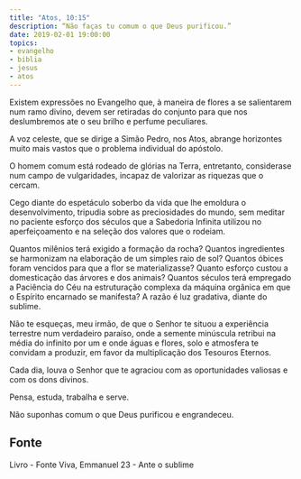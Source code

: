 ```yaml
---
title: "Atos, 10:15"
description: “Não faças tu comum o que Deus purificou.”
date: 2019-02-01 19:00:00
topics: 
- evangelho
- biblia
- jesus
- atos
---
```


Existem expressões no Evangelho que, à maneira de flores a se salientarem
num ramo divino, devem ser retiradas do conjunto para que nos deslumbremos ate o
seu brilho e perfume peculiares.

A voz celeste, que se dirige a Simão Pedro, nos Atos, abrange horizontes
muito mais vastos que o problema individual do apóstolo.

O homem comum está rodeado de glórias na Terra, entretanto, considera­se
num campo de vulgaridades, incapaz de valorizar as riquezas que o cercam.

Cego diante do espetáculo soberbo da vida que lhe emoldura o
desenvolvimento, tripudia sobre as preciosidades do mundo, sem meditar no
paciente esforço dos séculos que a Sabedoria Infinita utilizou no aperfeiçoamento e
na seleção dos valores que o rodeiam.

Quantos milênios terá exigido a formação da rocha?
Quantos ingredientes se harmonizam na elaboração de um simples raio de
sol?
Quantos óbices foram vencidos para que a flor se materializasse?
Quanto esforço custou a domesticação das árvores e dos animais?
Quantos séculos terá empregado a Paciência do Céu na estruturação
complexa da máquina orgânica em que o Espírito encarnado se manifesta?
A razão é luz gradativa, diante do sublime.

Não te esqueças, meu irmão, de que o Senhor te situou a experiência
terrestre num verdadeiro paraíso, onde a semente minúscula retribui na média do
infinito por um e onde águas e flores, solo e atmosfera te convidam a produzir, em
favor da multiplicação dos Tesouros Eternos.

Cada dia, louva o Senhor que te agraciou com as oportunidades valiosas e
com os dons divinos.

Pensa, estuda, trabalha e serve.

Não suponhas comum o que Deus purificou e engrandeceu.


## Fonte
Livro - Fonte Viva, Emmanuel
23 - Ante o sublime
